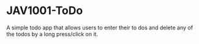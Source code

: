 # JAV1001-ToDo
A simple todo app that allows users to enter their to dos and delete any of the todos by a long press/click on it.
